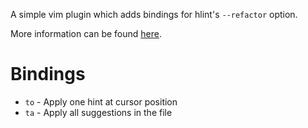 A simple vim plugin which adds bindings for hlint's `--refactor` option.

More information can be found [here](https://github.com/mpickering/apply-refact).

# Bindings

* `to` - Apply one hint at cursor position
* `ta` - Apply all suggestions in the file
